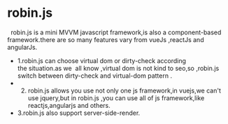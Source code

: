 # robin.js
   robin.js is a mini MVVM javascript framework,is also a component-based framework.there are so many features vary from vueJs ,reactJs and angularJs.
- 1.robin.js can choose virtual dom or dirty-check according the situation.as we  all know ,virtual dom is not kind to seo,so ,robin.js
 switch between dirty-check and virtual-dom pattern .
- 2. robin.js allows you use not only one js framework,in vuejs,we can't use jquery,but in robin.js ,you can use all of js framework,like
  reactjs,angularjs and others.
- 3.robin.js also support server-side-render.
